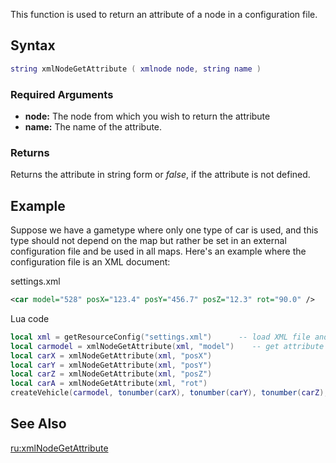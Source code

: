 This function is used to return an attribute of a node in a configuration file.

Syntax
------

``` lua
string xmlNodeGetAttribute ( xmlnode node, string name )             
```

### Required Arguments

-   **node:** The node from which you wish to return the attribute
-   **name:** The name of the attribute.

### Returns

Returns the attribute in string form or *false*, if the attribute is not defined.

Example
-------

Suppose we have a gametype where only one type of car is used, and this type should not depend on the map but rather be set in an external configuration file and be used in all maps. Here's an example where the configuration file is an XML document:

settings.xml

``` xml
<car model="528" posX="123.4" posY="456.7" posZ="12.3" rot="90.0" />
```

Lua code

``` lua
local xml = getResourceConfig("settings.xml")      -- load XML file and get its root element
local carmodel = xmlNodeGetAttribute(xml, "model")    -- get attribute of root element
local carX = xmlNodeGetAttribute(xml, "posX")
local carY = xmlNodeGetAttribute(xml, "posY")
local carZ = xmlNodeGetAttribute(xml, "posZ")
local carA = xmlNodeGetAttribute(xml, "rot")
createVehicle(carmodel, tonumber(carX), tonumber(carY), tonumber(carZ), 0.0, 0.0, tonumber(carA))
```

See Also
--------

[ru:xmlNodeGetAttribute](/docs/ru-xmlnodegetattribute.md "wikilink")

